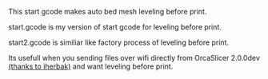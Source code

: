 This start gcode makes auto bed mesh leveling before print. 

start.gcode is my version of start gcode for leveling before print.

start2.gcode is similiar like factory process of leveling before print.

Its usefull when you sending files over wifi directly from OrcaSlicer 2.0.0dev [(thanks to iherbak)](https://github.com/iherbak/OrcaSlicer) and want leveling before print.

